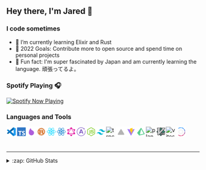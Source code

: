## Hey there, I'm Jared 👋

### I code sometimes

- 🌱 I’m currently learning Elixir and Rust
- 🥅 2022 Goals: Contribute more to open source and spend time on personal projects
- 🗻 Fun fact: I'm super fascinated by Japan and am currently learning the language. 頑張ってるよ。

### Spotify Playing 🎧

[<img src="https://jwyce-spotify.vercel.app/api/spotify-playing" alt="Spotify Now Playing" width="350" />](https://open.spotify.com/user/12169145527)

### Languages and Tools

[<img align="left" alt="Visual Studio Code" height="26px" width="26px" src="https://github.com/vscode-icons/vscode-icons/raw/master/icons/file_type_vscode.svg" />][vscode]
[<img align="left" alt="TypeScript" height="26px" width="26px" src="https://github.com/vscode-icons/vscode-icons/raw/master/icons/file_type_typescript_official.svg" />][ts]
[<img align="left" alt="elixir" height="26px" width="26px" src="https://raw.githubusercontent.com/BeardedBear/bearded-icons/87232606252d2dba1dac3c86583c14d8c09b5574/icons/elixir.svg" />][elixir]
[<img align="left" alt="rust" height="26px" width="26px" src="https://raw.githubusercontent.com/BeardedBear/bearded-icons/87232606252d2dba1dac3c86583c14d8c09b5574/icons/rust.svg" />][rust]
[<img align="left" alt="React" height="26px" width="26px" src="https://github.com/vscode-icons/vscode-icons/raw/master/icons/file_type_reactjs.svg" />][react]
[<img align="left" alt="React Native" height="26px" width="26px" src="https://github.com/vscode-icons/vscode-icons/raw/master/icons/file_type_reactts.svg" />][reactnative]
[<img align="left" alt="GraphQL" height="26px" width="26px" src="https://github.com/vscode-icons/vscode-icons/raw/master/icons/file_type_graphql.svg" />][graphql]
[<img align="left" alt="Apollo" height="26px" width="26px" src="https://raw.githubusercontent.com/PKief/vscode-material-icon-theme/eddd21641e769b1d4d8974834fb75166038b2e52/icons/apollo.svg" />][apollo]
[<img align="left" alt="Node.js" height="26px" width="26px" src="https://github.com/vscode-icons/vscode-icons/raw/master/icons/file_type_node.svg" />][node]
[<img align="left" alt="Tailwind" height="26px" width="26px" src="https://raw.githubusercontent.com/BeardedBear/bearded-icons/87232606252d2dba1dac3c86583c14d8c09b5574/icons/tailwind.svg" />][tailwind]
[<img align="left" alt="trpc" height="26px" width="26px" src="https://trpc.io/img/logo-no-text.svg" />][trpc]
[<img align="left" alt="vercel" height="26px" width="26px" src="https://raw.githubusercontent.com/BeardedBear/bearded-icons/87232606252d2dba1dac3c86583c14d8c09b5574/icons/vercel.svg" />][vercel]
[<img align="left" alt="vite" height="26px" width="26px" src="https://raw.githubusercontent.com/BeardedBear/bearded-icons/87232606252d2dba1dac3c86583c14d8c09b5574/icons/vite.svg" />][vite]
[<img align="left" alt="Prisma" height="26px" width="26px" src="https://raw.githubusercontent.com/BeardedBear/bearded-icons/87232606252d2dba1dac3c86583c14d8c09b5574/icons/prisma.svg">][prisma]
[<img align="left" alt="planetscale" height="26px" width="26px" src="https://planetscale.com/favicon.svg" />][planetscale]
[<img align="left" alt="VIM" height="26px" width="26px" src="https://github.com/vscode-icons/vscode-icons/raw/master/icons/file_type_vim.svg" />][vim]
[<img align="left" alt="vitest" height="26px" width="26px" src="https://vitest.dev/logo.svg" />][vitest]
[<img align="left" alt="turborepo" height="26px" width="26px" src="https://github.com/vscode-icons/vscode-icons/raw/master/icons/file_type_turbo.svg" />][turborepo]



<br/>
<br/>
<br/>

---

<details>
  <summary>:zap: GitHub Stats</summary>

  <img align="left" alt="JWyce's GitHub Stats" src="https://github-readme-stats.vercel.app/api?username=jwyce&show_icons=true&hide_border=true&theme=tokyonight" />

</details>

[apollo]: https://www.apollographql.com/docs/
[vscode]: https://code.visualstudio.com/
[js]: https://developer.mozilla.org/en-US/docs/Web/JavaScript/A_re-introduction_to_JavaScript
[ts]: https://www.typescriptlang.org/
[react]: https://beta.reactjs.org/
[vim]: https://github.com/vim/vim
[graphql]: https://graphql.org/
[postgresql]: https://www.postgresql.org/
[node]: https://nodejs.org/en/docs/
[docker]: https://www.docker.com/
[nextjs]: https://nextjs.org/
[reactnative]: https://reactnative.dev/
[elixir]: https://elixirschool.com/en
[reactquery]: https://react-query.tanstack.com/
[rust]: https://doc.rust-lang.org/book/title-page.html
[tailwind]: https://tailwindcss.com/
[prisma]: https://www.prisma.io/
[planetscale]: https://planetscale.com/
[jest]: https://jestjs.io/
[turborepo]: https://turborepo.org/
[vercel]: https://vercel.com/home
[vite]: https://vitejs.dev/
[trpc]: https://trpc.io/
[vitest]: https://vitest.dev/
